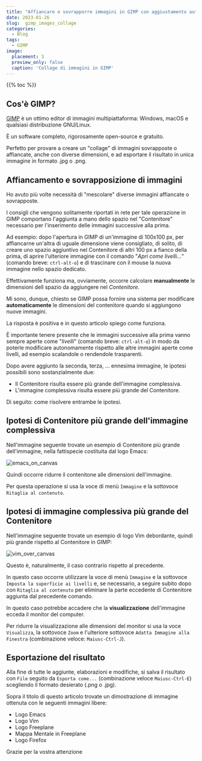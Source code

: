 ```yaml
---
title: "Affiancare o sovrapporre immagini in GIMP con aggiustamento automatico del Contenitore"
date: 2023-01-26
slug:  gimp_images_collage
categories:
  - Blog
tags:
  - GIMP
image:
  placement: 3
  preview_only: false 
  caption: 'Collage di immagini in GIMP'
---
```


{{% toc %}}

## Cos'è GIMP?

[GIMP](https://www.gimp.org/) è un ottimo editor di immagini multipiattaforma: Windows, macOS e qualsiasi distribuzione GNU/Linux.

È un software completo, rigorosamente open-source e gratuito.

Perfetto per provare a creare un "collage" di immagini sovrapposte o affiancate, anche con diverse dimensioni, e ad esportare il risultato in unica immagine in formato .jpg o .png.

## Affiancamento e sovrapposizione di immagini

Ho avuto più volte necessità di "mescolare" diverse immagini affiancate o sovrapposte.

I consigli che vengono solitamente riportati in rete per tale operazione in GIMP comportano l'aggiunta a mano dello spazio nel "Contenitore" necessario per l'inserimento delle immagini successive alla prima.

Ad esempio: dopo l'apertura in GIMP di un'immagine di 100x100 px, per affiancarne un'altra di uguale dimensione viene consigliato, di solito, di creare uno spazio aggiuntivo nel Contenitore di altri 100 px a fianco della prima, di aprire l'ulteriore immagine con il comando "*Apri come livelli…*" (comando breve: `ctrl-alt-o`) e di trascinare con il mouse la nuova immagine nello spazio dedicato.

Effettivamente funziona ma, ovviamente, occorre calcolare **manualmente** le dimensioni dell spazio da aggiungere nel *Contenitore*.

Mi sono, dunque, chiesto se GIMP possa fornire una sistema per modificare **automaticamente** le dimensioni del contenitore quando si aggiungono nuove immagini.

La risposta è positiva e in questo articolo spiego come funziona.

È importante tenere presente che le immagini successive alla prima vanno sempre aperte come "*livelli*" (comando breve: `ctrl-alt-o`) in modo da poterle modificare autonomamente rispetto alle altre immagini aperte come livelli, ad esempio scalandole o rendendole trasparenti.

Dopo avere aggiunto la seconda, terza, ... ennesima immagine, le ipotesi possibili sono sostanzialmente due:

* Il Contenitore risulta essere più grande dell'immagine complessiva.
* L'immagine complessiva risulta essere più grande del Contenitore.

Di seguito: come risolvere entrambe le ipotesi.

## Ipotesi di Contenitore più grande dell'immagine complessiva

Nell'immagine seguente trovate un esempio di Contenitore più grande dell'immagine, nella fattispecie costituita dal logo Emacs:

![emacs_on_canvas](canvas_on_emacs.png)

Quindi occorre ridurre il contenitone alle dimensioni dell'immagine.

Per questa operazione si usa la voce di menù `Immagine` e la sottovoce `Ritaglia al contenuto`.

## Ipotesi di immagine complessiva più grande del Contenitore

Nell'immagine seguente trovate un esempio di logo Vim debordante, quindi più grande rispetto al Contenitore in GIMP:

![vim_over_canvas](vim_over_canvas.png)

Questo è, naturalmente, il caso contrario rispetto al precedente.

In questo caso occorre utilizzare la voce di menù `Immagine` e la sottovoce `Imposta la superficie ai livelli` e, se necessario, a seguire subito dopo con `Ritaglia al contenuto` per eliminare la parte eccedente di Contenitore aggiunta dal precedente comando.

In questo caso potrebbe accadere che la **visualizzazione** dell'immagine ecceda il monitor del computer.

Per ridurre la visualizzazione alle dimensioni del monitor si usa la voce `Visualizza`, la sottovoce `Zoom` e l'ulteriore sottovoce `Adatta Immagine alla Finestra` (combinazione veloce: `Maiusc-Ctrl-J`).

## Esportazione del risultato

Alla fine di tutte le aggiunte, elaborazioni e modifiche, si salva il risultato con `File` seguito da `Esporta come...` (combinazione veloce `Maiusc-Ctrl-E`) scegliendo il formato desierato (.png o .jpg).

Sopra il titolo di questo articolo  trovate un dimostrazione di immagine ottenuta   con le seguenti immagini libere:

* Logo Emacs
* Logo Vim
* Logo Freeplane
* Mappa Mentale in Freeplane
* Logo Firefox


Grazie per la vostra attenzione
